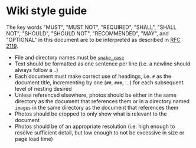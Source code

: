 # Wiki style guide

The key words "MUST", "MUST NOT", "REQUIRED", "SHALL", "SHALL NOT", "SHOULD", "SHOULD NOT", "RECOMMENDED",  "MAY", and "OPTIONAL" in this document are to be interpreted as described in [RFC 2119](https://www.rfc-editor.org/rfc/rfc2119).

- File and directory names must be [`snake_case`](https://en.wikipedia.org/wiki/Snake_case)
- Text should be formatted as one sentence per line (i.e. a newline should always follow a `.`)
- Each document must make correct use of headings, i.e. `#` as the document title, incrementing by one (`##`, `###`, ...) for each subsequent level of nesting desired
- Unless referenced elsewhere, photos should be either in the same directory as the document that references them or in a directory named `images` in the same directory as the document that references them
- Photos should be cropped to only show what is relevant to the document
- Photos should be of an appropriate resolution (i.e. high enough to resolve sufficient detail, but low enough to not be excessive in size or page load time)
